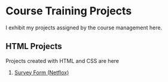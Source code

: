 # Course Training Projects

I exhibit my projects assigned by the course management here.

## HTML Projects

Projects created with HTML and CSS are here

1. [Survey Form (Netflox)](https://alibalaban.github.io/projects/cw/survey-form/)